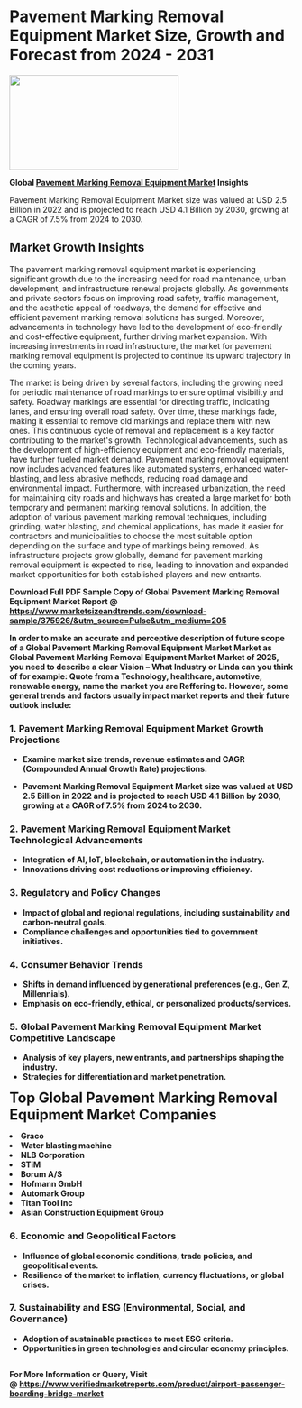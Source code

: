 <H1>Pavement Marking Removal Equipment Market Size, Growth and Forecast from 2024 - 2031</H1><img class="aligncenter size-medium wp-image-584254" src="https://thirdeyenews.in/wp-content/uploads/2024/09/Global-Market-Research-300x168.jpeg" alt="" width="300" height="168" /><p><strong>Global&nbsp;<a href="https://www.marketsizeandtrends.com/download-sample/375926/&amp;utm_source=Pulse&amp;utm_medium=205">Pavement Marking Removal Equipment Market</a> Insights</strong></p><p>Pavement Marking Removal Equipment Market size was valued at USD 2.5 Billion in 2022 and is projected to reach USD 4.1 Billion by 2030, growing at a CAGR of 7.5% from 2024 to 2030.</p><p><h2>Market Growth Insights</h2> <p>The pavement marking removal equipment market is experiencing significant growth due to the increasing need for road maintenance, urban development, and infrastructure renewal projects globally. As governments and private sectors focus on improving road safety, traffic management, and the aesthetic appeal of roadways, the demand for effective and efficient pavement marking removal solutions has surged. Moreover, advancements in technology have led to the development of eco-friendly and cost-effective equipment, further driving market expansion. With increasing investments in road infrastructure, the market for pavement marking removal equipment is projected to continue its upward trajectory in the coming years.</p> <p><strong></strong></p> <p>The market is being driven by several factors, including the growing need for periodic maintenance of road markings to ensure optimal visibility and safety. Roadway markings are essential for directing traffic, indicating lanes, and ensuring overall road safety. Over time, these markings fade, making it essential to remove old markings and replace them with new ones. This continuous cycle of removal and replacement is a key factor contributing to the market's growth. Technological advancements, such as the development of high-efficiency equipment and eco-friendly materials, have further fueled market demand. Pavement marking removal equipment now includes advanced features like automated systems, enhanced water-blasting, and less abrasive methods, reducing road damage and environmental impact. Furthermore, with increased urbanization, the need for maintaining city roads and highways has created a large market for both temporary and permanent marking removal solutions. In addition, the adoption of various pavement marking removal techniques, including grinding, water blasting, and chemical applications, has made it easier for contractors and municipalities to choose the most suitable option depending on the surface and type of markings being removed. As infrastructure projects grow globally, demand for pavement marking removal equipment is expected to rise, leading to innovation and expanded market opportunities for both established players and new entrants. <p><strong></p><p><span class=""><strong>Download Full PDF Sample Copy of Global Pavement Marking Removal Equipment Market Report</strong> @ <a href="https://www.marketsizeandtrends.com/download-sample/375926/&amp;utm_source=Pulse&amp;utm_medium=205" target="_blank">https://www.marketsizeandtrends.com/download-sample/375926/&amp;utm_source=Pulse&amp;utm_medium=205</a></span></p><p>In order to make an accurate and perceptive description of future scope of a Global&nbsp;Pavement Marking Removal Equipment Market Market as Global&nbsp;Pavement Marking Removal Equipment Market Market of 2025, you need to describe a clear Vision &ndash; What Industry or Linda can you think of for example: Quote from a Technology, healthcare, automotive, renewable energy, name the market you are Reffering to. However, some general trends and factors usually impact market reports and their future outlook include:</p><h3>1.&nbsp;<strong>Pavement Marking Removal Equipment Market Growth Projections</strong></h3><ul><li>Examine market size trends, revenue estimates and CAGR (Compounded Annual Growth Rate) projections.</li><li><p>Pavement Marking Removal Equipment Market size was valued at USD 2.5 Billion in 2022 and is projected to reach USD 4.1 Billion by 2030, growing at a CAGR of 7.5% from 2024 to 2030.</p></li></ul><h3>2.&nbsp;<strong>Pavement Marking Removal Equipment Market Technological Advancements</strong></h3><ul><li>Integration of AI, IoT, blockchain, or automation in the industry.</li><li>Innovations driving cost reductions or improving efficiency.</li></ul><h3>3.&nbsp;<strong>Regulatory and Policy Changes</strong></h3><ul><li>Impact of global and regional regulations, including sustainability and carbon-neutral goals.</li><li>Compliance challenges and opportunities tied to government initiatives.</li></ul><h3>4.&nbsp;<strong>Consumer Behavior Trends</strong></h3><ul><li>Shifts in demand influenced by generational preferences (e.g., Gen Z, Millennials).</li><li>Emphasis on eco-friendly, ethical, or personalized products/services.</li></ul><h3>5.&nbsp;<strong>Global Pavement Marking Removal Equipment Market Competitive Landscape</strong></h3><ul><li>Analysis of key players, new entrants, and partnerships shaping the industry.</li><li>Strategies for differentiation and market penetration.</li></ul><p data-pm-slice="1 1 []"><span style="color: inherit; font-family: inherit; font-size: 25px;">Top Global Pavement Marking Removal Equipment Market Companies</span></p><div class="" data-test-id=""><p><li>Graco</li><li> Water blasting machine</li><li> NLB Corporation</li><li> STiM</li><li> Borum A/S</li><li> Hofmann GmbH</li><li> Automark Group</li><li> Titan Tool Inc</li><li> Asian Construction Equipment Group</li></p></div><h3>6.&nbsp;<strong>Economic and Geopolitical Factors</strong></h3><ul><li>Influence of global economic conditions, trade policies, and geopolitical events.</li><li>Resilience of the market to inflation, currency fluctuations, or global crises.</li></ul><h3>7.&nbsp;<strong>Sustainability and ESG (Environmental, Social, and Governance)</strong></h3><ul><li>Adoption of sustainable practices to meet ESG criteria.</li><li>Opportunities in green technologies and circular economy principles.</li></ul><h2><strong style="font-size: 14px;">For More Information or Query, Visit @&nbsp;</strong><a style="background-color: #ffffff; font-size: 14px;" href="https://www.marketsizeandtrends.com/report/pavement-marking-removal-equipment-market/" target="_blank">https://www.verifiedmarketreports.com/product/airport-passenger-boarding-bridge-market</a></h2>
